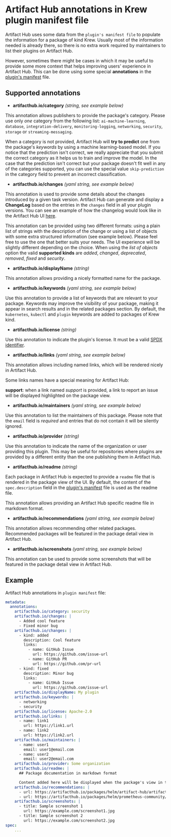 # Artifact Hub annotations in Krew plugin manifest file

Artifact Hub uses some data from the `plugin's manifest file` to populate the information for a package of kind Krew. Usually most of the information needed is already there, so there is no extra work required by maintainers to list their plugins on Artifact Hub.

However, sometimes there might be cases in which it may be useful to provide some more context that helps improving users' experience in Artifact Hub. This can be done using some special **annotations** in the [plugin's manifest](https://krew.sigs.k8s.io/docs/developer-guide/plugin-manifest/) file.

## Supported annotations

- **artifacthub.io/category** *(string, see example below)*

This annotation allows publishers to provide the package's category. Please use only *one* category from the following list: `ai-machine-learning`, `database`, `integration-delivery`, `monitoring-logging`, `networking`, `security`, `storage` or `streaming-messaging`.

When a category is not provided, Artifact Hub will **try to predict** one from the package's *keywords* by using a machine learning-based model. If you notice that the prediction isn't correct, we really appreciate that you submit the correct category as it helps us to train and improve the model. In the case that the prediction isn't correct but your package doesn't fit well in any of the categories supported, you can use the special value `skip-prediction` in the category field to prevent an incorrect classification.

- **artifacthub.io/changes** *(yaml string, see example below)*

This annotation is used to provide some details about the changes introduced by a given task version. Artifact Hub can generate and display a **ChangeLog** based on the entries in the `changes` field in all your plugin versions. You can see an example of how the changelog would look like in the Artifact Hub UI [here](https://artifacthub.io/packages/helm/artifact-hub/artifact-hub?modal=changelog).

This annotation can be provided using two different formats: using a plain list of strings with the description of the change or using a list of objects with some extra structured information (see example below). Please feel free to use the one that better suits your needs. The UI experience will be slightly different depending on the choice. When using the *list of objects* option the valid **supported kinds** are *added*, *changed*, *deprecated*, *removed*, *fixed* and *security*.

- **artifacthub.io/displayName** *(string)*

This annotation allows providing a nicely formatted name for the package.

- **artifacthub.io/keywords** *(yaml string, see example below)*

Use this annotation to provide a list of keywords that are relevant to your package. Keywords may improve the visibility of your package, making it appear in search results and in the related packages section. By default, the `kubernetes`, `kubectl` and `plugin` keywords are added to packages of Krew kind.

- **artifacthub.io/license** *(string)*

Use this annotation to indicate the plugin's license. It must be a valid [SPDX identifier](https://spdx.org/licenses/).

- **artifacthub.io/links** *(yaml string, see example below)*

This annotation allows including named links, which will be rendered nicely in Artifact Hub.

Some links names have a special meaning for Artifact Hub:

**support**: when a link named *support* is provided, a link to report an issue will be displayed highlighted on the package view.

- **artifacthub.io/maintainers** *(yaml string, see example below)*

Use this annotation to list the maintainers of this package. Please note that the `email` field is *required* and entries that do not contain it will be silently ignored.

- **artifacthub.io/provider** *(string)*

Use this annotation to indicate the name of the organization or user providing this plugin. This may be useful for repositories where plugins are provided by a different entity than the one publishing them in Artifact Hub.

- **artifacthub.io/readme** *(string)*

Each package in Artifact Hub is expected to provide a `readme` file that is rendered in the package view of the UI. By default, the content of the `spec.description` field in the [plugin's manifest](https://krew.sigs.k8s.io/docs/developer-guide/plugin-manifest/) file is used as the readme file.

This annotation allows providing an Artifact Hub specific readme file in markdown format.

- **artifacthub.io/recommendations** *(yaml string, see example below)*

This annotation allows recommending other related packages. Recommended packages will be featured in the package detail view in Artifact Hub.

- **artifacthub.io/screenshots** *(yaml string, see example below)*

This annotation can be used to provide some screenshots that will be featured in the package detail view in Artifact Hub.

## Example

Artifact Hub annotations in `plugin manifest` file:

```yaml
metadata:
  annotations:
    artifacthub.io/category: security
    artifacthub.io/changes: |
      - Added cool feature
      - Fixed minor bug
    artifacthub.io/changes: |
      - kind: added
        description: Cool feature
        links:
          - name: GitHub Issue
            url: https://github.com/issue-url
          - name: GitHub PR
            url: https://github.com/pr-url
      - kind: fixed
        description: Minor bug
        links:
          - name: GitHub Issue
            url: https://github.com/issue-url
    artifacthub.io/displayName: My plugin
    artifacthub.io/keywords: |
      - networking
      - security
    artifacthub.io/license: Apache-2.0
    artifacthub.io/links: |
      - name: link1
        url: https://link1.url
      - name: link2
        url: https://link2.url
    artifacthub.io/maintainers: |
      - name: user1
        email: user1@email.com
      - name: user2
        email: user2@email.com
    artifacthub.io/provider: Some organization
    artifacthub.io/readme: |
      ## Package documentation in markdown format

      Content added here will be displayed when the package's view in the UI.
    artifacthub.io/recommendations: |
      - url: https://artifacthub.io/packages/helm/artifact-hub/artifact-hub
      - url: https://artifacthub.io/packages/helm/prometheus-community/kube-prometheus-stack
    artifacthub.io/screenshots: |
      - title: Sample screenshot 1
        url: https://example.com/screenshot1.jpg
      - title: Sample screenshot 2
        url: https://example.com/screenshot2.jpg
spec:
    ...
```
